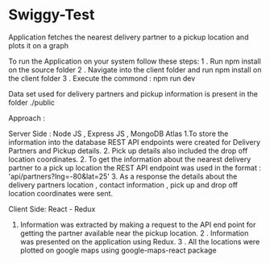 # Swiggy-Test

Application fetches the nearest delivery partner to a pickup location and plots it on a graph

To run the Application on your system follow these steps:
1 . Run npm install on the source folder
2 . Navigate into the client folder and run npm install on the client folder
3 . Execute the commond :  npm run dev 


Data set used for delivery partners and pickup information is present in the folder ./public

Approach :

Server Side : Node JS , Express JS , MongoDB Atlas
1.To store the information into the database REST API endpoints were created for Delivery Partners and Pickup details.
2. Pick up details also included the drop off location coordinates.
2. To get the information about the nearest delivery partner to a pick up location the REST API endpoint was used in the format :
    'api/partners?lng=-80&lat=25'
3. As a response the details about the delivery partners location , contact information , pick up and drop off location coordinates were sent.

Client Side: React - Redux
1. Information was extracted by making a request to the API end point for getting the partner available near the pickup location.
2 . Information was presented on the application using Redux.
3 . All the locations were plotted on google maps using google-maps-react package


